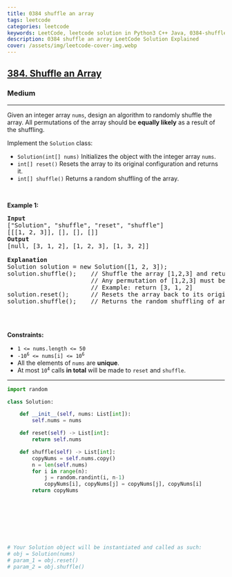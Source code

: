 ```yaml
---
title: 0384 shuffle an array
tags: leetcode
categories: leetcode
keywords: LeetCode, leetcode solution in Python3 C++ Java, 0384-shuffle-an-array solution
description: 0384 shuffle an array LeetCode Solution Explained
cover: /assets/img/leetcode-cover-img.webp
---
```





<h2><a href="https://leetcode.com/problems/shuffle-an-array/">384. Shuffle an Array</a></h2><h3>Medium</h3><hr><div><p>Given an integer array <code>nums</code>, design an algorithm to randomly shuffle the array. All permutations of the array should be <strong>equally likely</strong> as a result of the shuffling.</p>

<p>Implement the <code>Solution</code> class:</p>

<ul>
	<li><code>Solution(int[] nums)</code> Initializes the object with the integer array <code>nums</code>.</li>
	<li><code>int[] reset()</code> Resets the array to its original configuration and returns it.</li>
	<li><code>int[] shuffle()</code> Returns a random shuffling of the array.</li>
</ul>

<p>&nbsp;</p>
<p><strong class="example">Example 1:</strong></p>

<pre><strong>Input</strong>
["Solution", "shuffle", "reset", "shuffle"]
[[[1, 2, 3]], [], [], []]
<strong>Output</strong>
[null, [3, 1, 2], [1, 2, 3], [1, 3, 2]]

<strong>Explanation</strong>
Solution solution = new Solution([1, 2, 3]);
solution.shuffle();    // Shuffle the array [1,2,3] and return its result.
                       // Any permutation of [1,2,3] must be equally likely to be returned.
                       // Example: return [3, 1, 2]
solution.reset();      // Resets the array back to its original configuration [1,2,3]. Return [1, 2, 3]
solution.shuffle();    // Returns the random shuffling of array [1,2,3]. Example: return [1, 3, 2]

</pre>

<p>&nbsp;</p>
<p><strong>Constraints:</strong></p>

<ul>
	<li><code>1 &lt;= nums.length &lt;= 50</code></li>
	<li><code>-10<sup>6</sup> &lt;= nums[i] &lt;= 10<sup>6</sup></code></li>
	<li>All the elements of <code>nums</code> are <strong>unique</strong>.</li>
	<li>At most <code>10<sup>4</sup></code> calls <strong>in total</strong> will be made to <code>reset</code> and <code>shuffle</code>.</li>
</ul>
</div>

---




```python
import random

class Solution:

    def __init__(self, nums: List[int]):
        self.nums = nums

    def reset(self) -> List[int]:
        return self.nums

    def shuffle(self) -> List[int]:
        copyNums = self.nums.copy()
        n = len(self.nums)
        for i in range(n):
            j = random.randint(i, n-1)
            copyNums[i], copyNums[j] = copyNums[j], copyNums[i]
        return copyNums
    
            
    
    
    
        


# Your Solution object will be instantiated and called as such:
# obj = Solution(nums)
# param_1 = obj.reset()
# param_2 = obj.shuffle()
```
